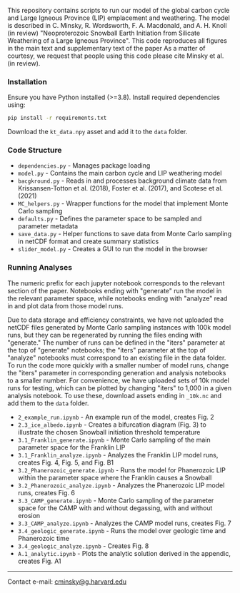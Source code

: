 This repository contains scripts to run our model of the global carbon cycle and Large Igneous Province (LIP) emplacement and weathering. The model is described in C. Minsky, R. Wordsworth, F. A. Macdonald, and A. H. Knoll (in review) "Neoproterozoic Snowball Earth Initiation from Silicate Weathering of a Large Igneous Province". This code reproduces all figures in the main text and supplementary text of the paper As a matter of courtesy, we request that people using this code please cite Minsky et al. (in review).

### Installation

Ensure you have Python installed (>=3.8). Install required dependencies using:

```bash
pip install -r requirements.txt
```

Download the `kt_data.npy` asset and add it to the `data` folder.

### Code Structure

- `dependencies.py` - Manages package loading
- `model.py` - Contains the main carbon cycle and LIP weathering model
- `bacgkround.py` - Reads in and processes background climate data from Krissansen-Totton et al. (2018), Foster et al. (2017), and Scotese et al. (2021)
- `MC_helpers.py` - Wrapper functions for the model that implement Monte Carlo sampling
- `defaults.py` - Defines the parameter space to be sampled and parameter metadata
- `save_data.py` - Helper functions to save data from Monte Carlo sampling in netCDF format and create summary statistics
- `slider_model.py` - Creates a GUI to run the model in the browser

### Running Analyses

The numeric prefix for each jupyter notebook corresponds to the relevant section of the paper. Notebooks ending with "generate" run the model in the relevant parameter space, while notebooks ending with "analyze" read in and plot data from those model runs.

Due to data storage and efficiency constraints, we have not uploaded the netCDF files generated by Monte Carlo sampling instances with 100k model runs, but they can be regenerated by running the files ending with "generate." The number of runs can be defined in the "iters" parameter at the top of "generate" notebooks; the "iters" parameter at the top of "analyze" notebooks must correspond to an existing file in the data folder. To run the code more quickly with a smaller number of model runs, change the "iters" parameter in corresponding generation and analysis notebooks to a smaller number. For convenience, we have uploaded sets of 10k model runs for testing, which can be plotted by changing "iters" to 1,000 in a given analysis notebook. To use these, download assets ending in `_10k.nc` and add them to the `data` folder.

- `2_example_run.ipynb` - An example run of the model, creates Fig. 2
- `2.3_ice_albedo.ipynb` - Creates a bifurcation diagram (Fig. 3) to illustrate the chosen Snowball initiation threshold temperature
- `3.1_Franklin_generate.ipynb` - Monte Carlo sampling of the main parameter space for the Franklin LIP
- `3.1_Franklin_analyze.ipynb` - Analyzes the Franklin LIP model runs, creates Fig. 4, Fig. 5, and Fig. B1
- `3.2_Phanerozoic_generate.ipynb` - Runs the model for Phanerozoic LIP within the parameter space where the Franklin causes a Snowball
- `3.2_Phanerozoic_analyze.ipynb` - Analyzes the Phanerozoic LIP model runs, creates Fig. 6
- `3.3_CAMP_generate.ipynb` - Monte Carlo sampling of the parameter space for the CAMP with and without degassing, with and without erosion
- `3.3_CAMP_analyze.ipynb` - Analyzes the CAMP model runs, creates Fig. 7
- `3.4_geologic_generate.ipynb` - Runs the model over geologic time and Phanerozoic time
- `3.4_geologic_analyze.ipynb` - Creates Fig. 8
- `A.1_analytic.ipynb` - Plots the analytic solution derived in the appendic, creates Fig. A1

-------------------------

Contact e-mail: cminsky@g.harvard.edu